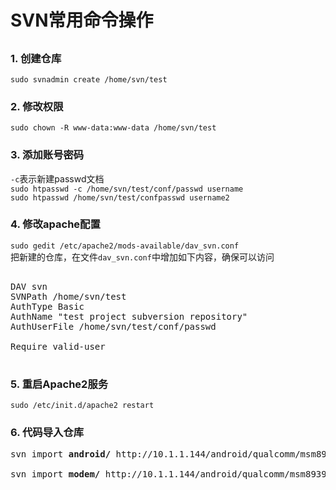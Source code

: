# SVN常用命令操作 #
##

### 1. 创建仓库 ###
   `sudo svnadmin create /home/svn/test`  

### 2. 修改权限 ###
   `sudo chown -R www-data:www-data /home/svn/test`  

### 3. 添加账号密码 ###
   `-c`表示新建passwd文档  
   `sudo htpasswd -c /home/svn/test/conf/passwd username`  
   `sudo htpasswd /home/svn/test/confpasswd username2`

### 4. 修改apache配置 ###
   `sudo gedit /etc/apache2/mods-available/dav_svn.conf`  
   把新建的仓库，在文件`dav_svn.conf`中增加如下内容，确保可以访问
<pre>
<location test>
DAV svn
SVNPath /home/svn/test
AuthType Basic
AuthName "test project subversion repository"
AuthUserFile /home/svn/test/conf/passwd
 
Require valid-user
</location>
</pre>

### 5. 重启Apache2服务 ###
   `sudo /etc/init.d/apache2 restart`

### 6. 代码导入仓库 ###
<pre>
svn import <b>android/</b> http://10.1.1.144/android/qualcomm/msm8939/vendor/MSM8939.LA2.1_M8939AAAAANLYD2150.1/<b>android</b> -m "init import M8939AAAAANLYD2150.1,android" --no-ignore

svn import <b>modem/</b> http://10.1.1.144/android/qualcomm/msm8939/vendor/MSM8939.LA2.1_M8939AAAAANLYD2150.1/<b>modem</b> -m "init import M8939AAAAANLYD2150.1,modem" --no-ignore
</pre>


 